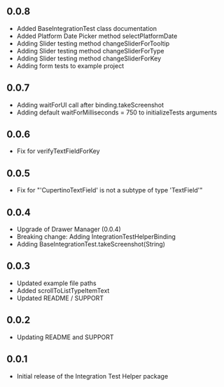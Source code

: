 ## 0.0.8

* Added BaseIntegrationTest class documentation
* Added Platform Date Picker method selectPlatformDate
* Adding Slider testing method changeSliderForTooltip
* Adding Slider testing method changeSliderForType
* Adding Slider testing method changeSliderForKey
* Adding form tests to example project

## 0.0.7

* Adding waitForUI call after binding.takeScreenshot
* Adding default waitForMilliseconds = 750 to initializeTests arguments

## 0.0.6

* Fix for verifyTextFieldForKey

## 0.0.5

* Fix for "'CupertinoTextField' is not a subtype of type 'TextField'"

## 0.0.4

* Upgrade of Drawer Manager (0.0.4)
* Breaking change: Adding IntegrationTestHelperBinding
* Adding BaseIntegrationTest.takeScreenshot(String)

## 0.0.3

* Updated example file paths
* Added scrollToListTypeItemText
* Updated README / SUPPORT

## 0.0.2

* Updating README and SUPPORT

## 0.0.1

* Initial release of the Integration Test Helper package

